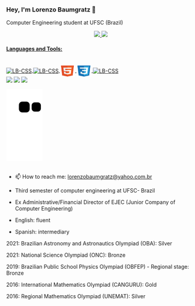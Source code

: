 ### Hey, I'm Lorenzo Baumgratz 👋
<p>Computer Engineering  student at UFSC (Brazil)</p>

<div align="center">
  <a href="https://github.com/LorenzoBaumgratz">
  <img height="155em" src="https://github-readme-stats.vercel.app/api?username=LorenzoBaumgratz&show_icons=true&theme=dracula&include_all_commits=true&count_private=true"/>
  <img height="155em" src="https://github-readme-stats.vercel.app/api/top-langs/?username=LorenzoBaumgratz&layout=compact&langs_count=7&theme=dracula"/>
</div>
<h4>Languages and Tools:</h4>
<div style="display: inline_block"><br>
  <img align="center" alt="LB-CSS" height="30" width="40"  src="https://cdn.jsdelivr.net/gh/devicons/devicon/icons/c/c-original.svg" />
  <img align="center" alt="LB-CSS" height="30" width="40"  src="https://cdn.jsdelivr.net/gh/devicons/devicon/icons/cplusplus/cplusplus-original.svg" />
  <img align="center" alt="LB-HTML" height="30" width="40" src="https://raw.githubusercontent.com/devicons/devicon/master/icons/html5/html5-original.svg">
  <img align="center" alt="LB-CSS" height="30" width="40"  src="https://raw.githubusercontent.com/devicons/devicon/master/icons/css3/css3-original.svg">
  <img align="center" alt="LB-CSS" height="30" width="40"  src="https://cdn.jsdelivr.net/gh/devicons/devicon/icons/javascript/javascript-original.svg" />
</div>
<div> 
  <a href="https://www.instagram.com/lorenzo_baumgratz/" target="_blank"><img src="https://img.shields.io/badge/-Instagram-%23E4405F?style=for-the-badge&logo=instagram&logoColor=white" target="_blank"></a>
  <a href = "mailto:lorenzobaumgratz3@gmail.com"><img src="https://img.shields.io/badge/-Gmail-%23333?style=for-the-badge&logo=gmail&logoColor=white" target="_blank"></a>
  <a href="https://www.linkedin.com/in/lorenzo-baumgratz-660849238/" target="_blank"><img src="https://img.shields.io/badge/-LinkedIn-%230077B5?style=for-the-badge&logo=linkedin&logoColor=white" target="_blank"></a> 
 
  ![Snake animation](https://github.com/LorenzoBaumgratz/LorenzoBaumgratz/blob/output/github-contribution-grid-snake.svg)
 
</div>
  
  
##
- 📫 How to reach me: lorenzobaumgratz@yahoo.com.br

- Third semester of computer engineering at UFSC- Brazil
- Ex Administrative/Financial Director of EJEC (Junior Company of Computer Engineering)
- English: fluent
- Spanish: intermediary

2021: 
Brazilian Astronomy and Astronautics Olympiad (OBA): Silver

2021: National Science Olympiad (ONC): Bronze

2019:
Brazilian Public School Physics Olympiad (OBFEP) - Regional stage: Bronze

2016:
International Mathematics Olympiad (CANGURU): Gold
  
2016: Regional Mathematics Olympiad (UNEMAT): Silver
  




